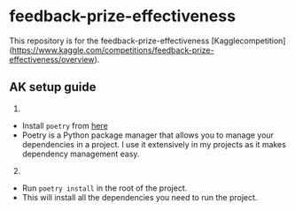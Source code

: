# feedback-prize-effectiveness

This repository is for the feedback-prize-effectiveness [Kagglecompetition] (<https://www.kaggle.com/competitions/feedback-prize-effectiveness/overview>).

## AK setup guide

1.

- Install `poetry` from [here](https://python-poetry.org/docs/installation/)
- Poetry is a Python package manager that allows you to manage your dependencies in a project. I use it extensively in my projects as it makes dependency management easy.

2. 

- Run `poetry install` in the root of the project.
- This will install all the dependencies you need to run the project.